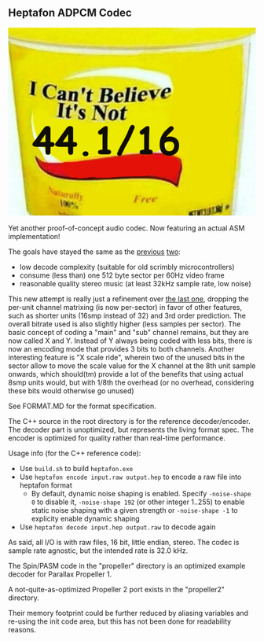 Heptafon ADPCM Codec
--------------------

![](cantbelieve.png)

Yet another proof-of-concept audio codec. Now featuring an actual ASM implementation!

The goals have stayed the same as the [previous](https://github.com/Wuerfel21/habane) [two](https://github.com/Wuerfel21/raven):
- low decode complexity (suitable for old scrimbly microcontrollers)
- consume (less than) one 512 byte sector per 60Hz video frame
- reasonable quality stereo music (at least 32kHz sample rate, low noise)

This new attempt is really just a refinement over [the last one](https://github.com/Wuerfel21/raven), dropping the per-unit channel matrixing (is now per-sector) in favor of other features, such as shorter units (16smp instead of 32) and 3rd order prediction. The overall bitrate used is also slightly higher (less samples per sector).
The basic concept of coding a "main" and "sub" channel remains, but they are now called X and Y. Instead of Y always being coded with less bits, there is now an encoding mode that provides 3 bits to both channels. Another interesting feature is "X scale ride", wherein two of the unused bits in the sector allow to move the scale value for the X channel at the 8th unit sample onwards, which should(tm) provide a lot of the benefits that using actual 8smp units would, but with 1/8th the overhead (or no overhead, considering these bits would otherwise go unused)

See FORMAT.MD for the format specification.

The C++ source in the root directory is for the reference decoder/encoder. The decoder part is unoptimized, but represents the living format spec. The encoder is optimized for quality rather than real-time performance.

Usage info (for the C++ reference code):
 - Use `build.sh` to build `heptafon.exe`
 - Use `heptafon encode input.raw output.hep` to encode a raw file into heptafon format
   - By default, dynamic noise shaping is enabled. Specify `-noise-shape 0` to disable it, `-noise-shape 192` (or other integer 1..255) to enable static noise shaping with a given strength or `-noise-shape -1` to explicity enable dynamic shaping
 - Use `heptafon decode input.hep output.raw` to decode again

As said, all I/O is with raw files, 16 bit, little endian, stereo. The codec is sample rate agnostic, but the intended rate is 32.0 kHz.

The Spin/PASM code in the "propeller" directory is an optimized example decoder for Parallax Propeller 1.

A not-quite-as-optimized Propeller 2 port exists in the "propeller2" directory.

Their memory footprint could be further reduced by aliasing variables and re-using the init code area, but this has not been done for readability reasons.